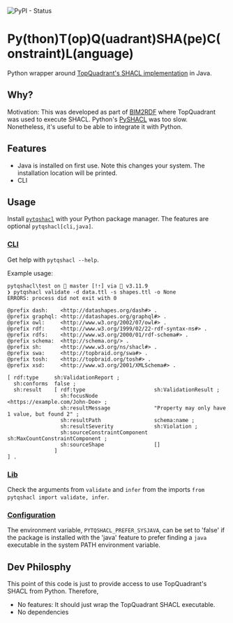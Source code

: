 ![PyPI - Status](https://img.shields.io/pypi/v/pytqshacl)

# Py(thon)T(op)Q(uadrant)SHA(pe)C(onstraint)L(anguage)

Python wrapper around [TopQuadrant's SHACL implementation](https://github.com/TopQuadrant/shacl) in Java.

## Why?

Motivation: This was developed as part of [BIM2RDF](https://github.com/PNNL/BIM2RDF)
where TopQuadrant was used to execute SHACL.
Python's [PySHACL](https://github.com/RDFLib/pySHACL) was too slow.
Nonetheless, it's useful to be able to integrate it with Python.


## Features
* Java is installed on first use. Note this changes your system. The installation location will be printed.
* CLI

## Usage

Install [`pytqshacl`](https://pypi.org/project/pytqshacl/) with your Python package manager.
The features are optional `pytqshacl[cli,java]`.

### [CLI](./src/pytqshacl/cli.py)

Get help with `pytqshacl --help`.

Example usage:
```
pytqshacl\test on  master [!⇡] via  v3.11.9 
❯ pytqshacl validate -d data.ttl -s shapes.ttl -o None
ERRORS: process did not exit with 0

@prefix dash:    <http://datashapes.org/dash#> .     
@prefix graphql: <http://datashapes.org/graphql#> .  
@prefix owl:     <http://www.w3.org/2002/07/owl#> .  
@prefix rdf:     <http://www.w3.org/1999/02/22-rdf-syntax-ns#> .
@prefix rdfs:    <http://www.w3.org/2000/01/rdf-schema#> .
@prefix schema:  <http://schema.org/> .
@prefix sh:      <http://www.w3.org/ns/shacl#> .     
@prefix swa:     <http://topbraid.org/swa#> .        
@prefix tosh:    <http://topbraid.org/tosh#> .       
@prefix xsd:     <http://www.w3.org/2001/XMLSchema#> .

[ rdf:type     sh:ValidationReport ;
  sh:conforms  false ;
  sh:result    [ rdf:type                      sh:ValidationResult ;
                 sh:focusNode                  <https://example.com/John-Doe> ;
                 sh:resultMessage              "Property may only have 1 value, but found 2" ;
                 sh:resultPath                 schema:name ;
                 sh:resultSeverity             sh:Violation ;
                 sh:sourceConstraintComponent  sh:MaxCountConstraintComponent ;
                 sh:sourceShape                []    
               ]
] .
```

### [Lib](./src/pytqshacl/run.py)

Check the arguments from `validate` and `infer`
from the imports `from pytqshacl import validate, infer`.

### [Configuration](./src/pytqshacl/config.py)

The environment variable, `PYTQSHACL_PREFER_SYSJAVA`, can be set to 'false'
if the package is installed with the 'java' feature
to prefer finding a `java` executable in the system PATH environment variable.


## Dev Philosphy

This point of this code is just to provide access
to use TopQuadrant's SHACL from Python.
Therefore,

* No features: It should just wrap the TopQuadrant SHACL executable.
* No dependencies
